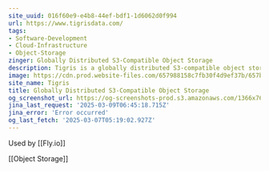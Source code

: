 ```yaml
---
site_uuid: 016f60e9-e4b8-44ef-bdf1-1d6062d0f994
url: https://www.tigrisdata.com/
tags:
- Software-Development
- Cloud-Infrastructure
- Object-Storage
zinger: Globally Distributed S3-Compatible Object Storage
description: Tigris is a globally distributed S3-compatible object storage service that provides low latency anywhere in the world, enabling developers to store and access any amount of data for a wide range of use cases.
image: https://cdn.prod.website-files.com/657988158c7fb30f4d9ef37b/657b24420e7ec0b495b6f4c0_shared-image.jpg
site_name: Tigris
title: Globally Distributed S3-Compatible Object Storage
og_screenshot_url: https://og-screenshots-prod.s3.amazonaws.com/1366x768/80/false/91f87b653ae63af53c94bd3b779f5a131d60ca9c9287ab0c78ca2279f3296f0b.jpeg
jina_last_request: '2025-03-09T06:45:18.715Z'
jina_error: 'Error occurred'
og_last_fetch: '2025-03-07T05:19:02.927Z'
---
```

Used by [[Fly.io]]

[[Object Storage]]

